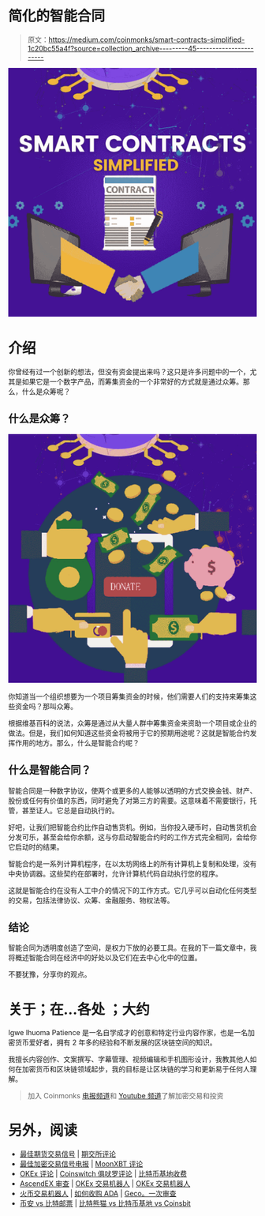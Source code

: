 # 简化的智能合同

> 原文：<https://medium.com/coinmonks/smart-contracts-simplified-1c20bc55a4f?source=collection_archive---------45----------------------->

![](img/e4b325081bf38fe1ad2fbab1b9448314.png)

# 介绍

你曾经有过一个创新的想法，但没有资金提出来吗？这只是许多问题中的一个，尤其是如果它是一个数字产品，而筹集资金的一个非常好的方式就是通过众筹。那么，什么是众筹呢？

## 什么是众筹？

![](img/1e61a76159ecbba03aac500e56450f4d.png)

你知道当一个组织想要为一个项目筹集资金的时候，他们需要人们的支持来筹集这些资金吗？那叫众筹。

根据维基百科的说法，众筹是通过从大量人群中筹集资金来资助一个项目或企业的做法。但是，我们如何知道这些资金将被用于它的预期用途呢？这就是智能合约发挥作用的地方。那么，什么是智能合约呢？

## 什么是智能合同？

智能合同是一种数字协议，使两个或更多的人能够以透明的方式交换金钱、财产、股份或任何有价值的东西，同时避免了对第三方的需要。这意味着不需要银行，托管，甚至证人。它总是自动执行的。

好吧，让我们把智能合约比作自动售货机。例如，当你投入硬币时，自动售货机会分发可乐，甚至会给你余额，这与你启动智能合约时的工作方式完全相同，会给你它启动时的结果。

智能合约是一系列计算机程序，在以太坊网络上的所有计算机上复制和处理，没有中央协调器。这些契约在部署时，允许计算机代码自动执行您的程序。

这就是智能合约在没有人工中介的情况下的工作方式。它几乎可以自动化任何类型的交易，包括法律协议、众筹、金融服务、物权法等。

## 结论

智能合同为透明度创造了空间，是权力下放的必要工具。在我的下一篇文章中，我将概述智能合同在经济中的好处以及它们在去中心化中的位置。

不要犹豫，分享你的观点。

# 关于；在…各处 ；大约

Igwe Ihuoma Patience 是一名自学成才的创意和特定行业内容作家，也是一名加密货币爱好者，拥有 2 年多的经验和不断发展的区块链空间的知识。

我擅长内容创作、文案撰写、字幕管理、视频编辑和手机图形设计，我教其他人如何在加密货币和区块链领域起步，我的目标是让区块链的学习和更新易于任何人理解。

> 加入 Coinmonks [电报频道](https://t.me/coincodecap)和 [Youtube 频道](https://www.youtube.com/c/coinmonks/videos)了解加密交易和投资

# 另外，阅读

*   [最佳期货交易信号](https://coincodecap.com/futures-trading-signals) | [期交所评论](https://coincodecap.com/liquid-exchange-review)
*   [最佳加密交易信号电报](/coinmonks/best-crypto-signals-telegram-5785cdbc4b2b) | [MoonXBT 评论](/coinmonks/moonxbt-review-6e4ab26d037)
*   [OKEx 评论](/coinmonks/okex-review-6b369304110f) | [Coinswitch 俱吠罗评论](/coinmonks/coinswitch-kuber-review-1a8dc5c7a739) | [比特币基地收费](/coinmonks/coinbase-fees-831e77d4f2c5)
*   [AscendEX 审查](/coinmonks/ascendex-review-53e829cf75fa) | [OKEx 交易机器人](/coinmonks/okex-trading-bots-234920f61e60) | [OKEx 交易机器人](/coinmonks/okex-trading-bots-234920f61e60)
*   [火币交易机器人](https://coincodecap.com/huobi-trading-bot) | [如何收购 ADA](https://coincodecap.com/buy-ada-cardano) | [Geco。一次审查](https://coincodecap.com/geco-one-review)
*   [币安 vs 比特邮票](https://coincodecap.com/binance-vs-bitstamp) | [比特熊猫 vs 比特币基地 vs Coinsbit](https://coincodecap.com/bitpanda-coinbase-coinsbit)